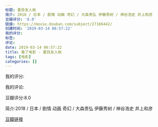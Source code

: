 ```yaml
---
标题: 夏目友人帐
简介: 2018 / 日本 / 剧情 动画 奇幻 / 大森贵弘 伊藤秀树 / 神谷浩史 井上和彦
豆瓣评分: '8.0'
链接: https://movie.douban.com/subject/27166442/
创建时间: '2019-03-14 06:57:22'
我的评分:
标签:
评论:
date: 2019-03-14 06:57:22
title: 看了电影 - 夏目友人帐
tags: [电影]
categories: []
---
```


我的评分:

我的评论:

豆瓣评分:8.0

简介:2018 / 日本 / 剧情 动画 奇幻 / 大森贵弘 伊藤秀树 / 神谷浩史 井上和彦

[豆瓣链接](https://movie.douban.com/subject/27166442/)

